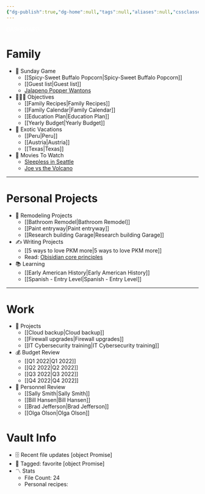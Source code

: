 ```yaml
---
{"dg-publish":true,"dg-home":null,"tags":null,"aliases":null,"cssclasses":["Dashboard"],"permalink":"/dashboard/","dgPassFrontmatter":true,"updated":"2025-01-18T15:01:53.585+05:30"}
---
```


<div class="title" style="color:white">DASHBOARD</div>

# Family
- 🏈 Sunday Game
	- [[Spicy-Sweet Buffalo Popcorn\|Spicy-Sweet Buffalo Popcorn]]
	- [[Guest list\|Guest list]]
	- [Jalapeno Popper Wantons](https://www.allrecipes.com/recipe/166991/jalapeno-popper-wontons/)
- 👨‍👩‍👦 Objectives
	- [[Family Recipes\|Family Recipes]]
	- [[Family Calendar\|Family Calendar]]
	- [[Education Plan\|Education Plan]]
	- [[Yearly Budget\|Yearly Budget]]
- 🌅 Exotic Vacations 
	- [[Peru\|Peru]]
	- [[Austria\|Austria]]
	- [[Texas\|Texas]]  
- 🎥 Movies To Watch
	- [Sleepless in Seattle](https://www.imdb.com/title/tt0108160/)
	- [Joe vs the Volcano](https://www.imdb.com/title/tt0099892/)

---

 # Personal Projects
- 🏡 Remodeling Projects
	- [[Bathroom Remodel\|Bathroom Remodel]]
	- [[Paint entryway\|Paint entryway]]
	- [[Research building Garage\|Research building Garage]] 
 - ✍️ Writing Projects
	- [[5 ways to love PKM more\|5 ways to love PKM more]]
	- Read: [Obisidian core principles](https://tfthacker.medium.com/obsidian-understanding-its-core-design-principles-7f3fafbd6e36)
- 📚 Learning
	- [[Early American History\|Early American History]]
	- [[Spanish - Entry Level\|Spanish - Entry Level]]

---

# Work
- 💼 Projects
	- [[Cloud backup\|Cloud backup]]
	- [[Firewall upgrades\|Firewall upgrades]]
	- [[IT Cybersecurity training\|IT Cybersecurity training]]
- 💰 Budget Review
	- [[Q1 2022\|Q1 2022]]
	- [[Q2 2022\|Q2 2022]]
	- [[Q3 2022\|Q3 2022]]
	- [[Q4 2022\|Q4 2022]]
- 👥 Personnel Review
	- [[Sally Smith\|Sally Smith]]
	- [[Bill Hansen\|Bill Hansen]]
	- [[Brad Jefferson\|Brad Jefferson]]
	- [[Olga Olson\|Olga Olson]]

# Vault Info
- 🗄️ Recent file updates
 [object Promise]
- 🔖 Tagged:  favorite 
 [object Promise]
- 〽️ Stats
	-  File Count: 24
	-  Personal recipes: 
